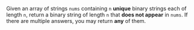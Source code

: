 Given an array of strings `nums` containing `n` **unique** binary strings each of length `n`, return a binary string of length `n` that **does not appear** in `nums`. If there are multiple answers, you may return **any** of them.